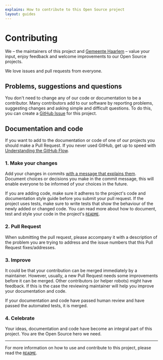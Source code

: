 ```yaml
---
explains: How to contribute to this Open Source project
layout: guides
---
```


# Contributing

We – the maintainers of this project and [Gemeente Haarlem](https://www.haarlem.nl) – value your input, enjoy feedback and welcome improvements to our Open Source projects.

We love issues and pull requests from everyone.

## Problems, suggestions and questions

You don't need to change any of our code or documentation to be a contributor. Many contributors add to our software by reporting problems, suggesting changes and asking simple and difficult questions. To do this, you can create a [GitHub Issue](https://help.github.com/articles/creating-an-issue/) for this project.

## Documentation and code

If you want to add to the documentation or code of one of our projects you should make a Pull Request. If you never used GitHub, get up to speed with [Understanding the GitHub Flow](https://guides.github.com/introduction/flow/).

### 1. Make your changes

Add your changes in commits [with a message that explains them](https://github.com/alphagov/styleguides/blob/master/git.md#commit-messages). Document choices or decisions you make in the commit message, this will enable everyone to be informed of your choices in the future.

If you are adding code, make sure it adheres to the project's code and documentation style guide before you submit your pull request. If the project uses tests, make sure to write tests that show the behaviour of the newly added or changed code. You can read more about how to document, test and style your code in the project's [`README`](README.md).

### 2. Pull Request

When submitting the pull request, please accompany it with a description of the problem you are trying to address and the issue numbers that this Pull Request fixes/addresses.

### 3. Improve

It could be that your contribution can be merged immediately by a maintainer. However, usually, a new Pull Request needs some improvements before it can be merged. Other contributors (or helper robots) might have feedback. If this is the case the reviewing maintainer will help you improve your documentation and code.

If your documentation and code have passed human review and have passed the automated tests, it is merged.

### 4. Celebrate

Your ideas, documentation and code have become an integral part of this project. You are the Open Source hero we need.

---

For more information on how to use and contribute to this project, please read the [`README`](README.md).